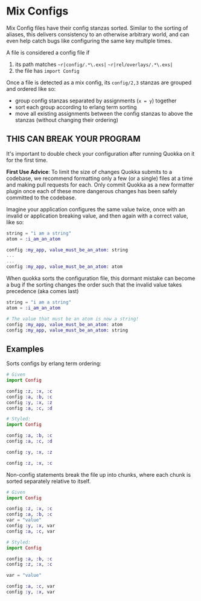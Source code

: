 # Mix Configs

Mix Config files have their config stanzas sorted. Similar to the sorting of aliases, this delivers consistency to an otherwise arbitrary world, and can even help catch bugs like configuring the same key multiple times.

A file is considered a config file if

1. its path matches `~r|config/.*\.exs|` `~r|rel/overlays/.*\.exs|`
2. the file has `import Config`

Once a file is detected as a mix config, its `config/2,3` stanzas are grouped and ordered like so:

- group config stanzas separated by assignments (`x = y`) together
- sort each group according to erlang term sorting
- move all existing assignments between the config stanzas to above the stanzas (without changing their ordering)

## THIS CAN BREAK YOUR PROGRAM

It's important to double check your configuration after running Quokka on it for the first time.

**First Use Advice**: To limit the size of changes Quokka submits to a codebase, we recommend formatting only a few (or a single) files at a time and making pull requests for each. Only commit Quokka as a new formatter plugin once each of these more dangerous changes has been safely committed to the codebase.

Imagine your application configures the same value twice, once with an invalid or application breaking value, and then again with a correct value, like so:

```elixir
string = "i am a string"
atom = :i_am_an_atom

config :my_app, value_must_be_an_atom: string
...
...
config :my_app, value_must_be_an_atom: atom
```

When quokka sorts the configuration file, this dormant mistake can become a bug if the sorting changes the order such that the invalid value takes precedence (aka comes last)

```elixir
string = "i am a string"
atom = :i_am_an_atom

# The value that must be an atom is now a string!
config :my_app, value_must_be_an_atom: atom
config :my_app, value_must_be_an_atom: string
```

## Examples

Sorts configs by erlang term ordering:

```elixir
# Given
import Config

config :z, :x, :c
config :a, :b, :c
config :y, :x, :z
config :a, :c, :d

# Styled:
import Config

config :a, :b, :c
config :a, :c, :d

config :y, :x, :z

config :z, :x, :c
```

Non-config statements break the file up into chunks, where each chunk is sorted separately relative to itself.

```elixir
# Given
import Config

config :z, :x, :c
config :a, :b, :c
var = "value"
config :y, :x, var
config :a, :c, var

# Styled:
import Config

config :a, :b, :c
config :z, :x, :c

var = "value"

config :a, :c, var
config :y, :x, var
```
